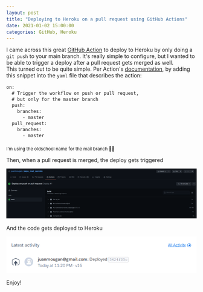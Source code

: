 ```yaml
---
layout: post
title: "Deploying to Heroku on a pull request using GitHub Actions"
date: 2021-01-02 15:00:00
categories: GitHub, Heroku
---
```


I came across this great [GitHub Action](https://github.com/marketplace/actions/deploy-to-heroku) to deploy to Heroku by
only doing a `git push` to your main branch. It's really simple to configure, but I wanted to be able to trigger a
deploy after a pull request gets merged as well.  
This turned out to be quite simple. Per Action's
[documentation](https://docs.github.com/en/actions/reference/events-that-trigger-workflows#example-using-multiple-events-with-activity-types-or-configuration),
by adding this snippet into the `yaml` file that describes the action:

```
on:
  # Trigger the workflow on push or pull request,
  # but only for the master branch
  push:
    branches:
      - master
  pull_request:
    branches:
      - master
```

<sub>I'm using the oldschool name for the mail branch 🤷‍♂️</sub>

Then, when a pull request is merged, the deploy gets triggered

![GitHub action](/assets/gh_action.png)

And the code gets deployed to Heroku

![Heroku Action](/assets/heroku_action.png)

Enjoy!
